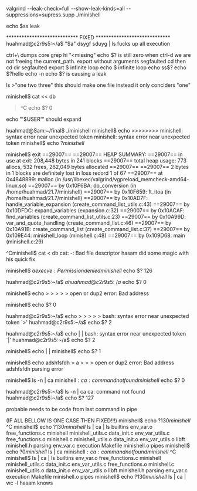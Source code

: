 valgrind --leak-check=full --show-leak-kinds=all --suppressions=supress.supp ./minishell

echo $ss leak



**************************** FIXED *****************************
huahmad@c2r9s5:~/a$ "$a" dsygf sduyg | ls
fucks up all execution

ctrl+\ dumps core
grep hi "<missing" echo $? is still zero
when ctrl-d we are not freeing the current_path.
export without arguments segfaulted
cd then cd dir segfaulted
export $ infinite loop
echo $ infinite loop
echo ss$?
echo $?hello 
echo -n
echo $? is causing a leak

ls >"one two three" this should make one file instead it only conciders "one"


minishell$ cat << db
> ^C
echo $? 
0


echo "'$USER'"
should expand




huahmad@Sam:~/final$ ./minishell
minishell$ echo >>>>>>>>
minishell: syntax error near unexpected token
minishell: syntax error near unexpected token
minishell$ echo $?
minishell$

minishell$
exit
==29007==
==29007== HEAP SUMMARY:
==29007==     in use at exit: 208,448 bytes in 241 blocks
==29007==   total heap usage: 773 allocs, 532 frees, 262,049 bytes allocated
==29007==
==29007== 2 bytes in 1 blocks are definitely lost in loss record 1 of 67
==29007==    at 0x4848899: malloc (in /usr/libexec/valgrind/vgpreload_memcheck-amd64-linux.so)
==29007==    by 0x10F6BA: do_conversion (in /home/huahmad/21.7/minishell)
==29007==    by 0x10F659: ft_itoa (in /home/huahmad/21.7/minishell)
==29007==    by 0x10AD7F: handle_variable_expansion (create_command_list_utils.c:43)
==29007==    by 0x10DFDC: expand_variables (expansion.c:32)
==29007==    by 0x10ACAF: find_variables (create_command_list_utils.c:23)
==29007==    by 0x10A99D: var_and_quote_handling (create_command_list.c:46)
==29007==    by 0x10A91B: create_command_list (create_command_list.c:37)
==29007==    by 0x109E44: minishell_loop (minishell.c:48)
==29007==    by 0x109D68: main (minishell.c:29)

^Cminishell$ cat < db
cat: -: Bad file descriptor
hasam did some magic with his quick fix

minishell$ $a
execve: Permission denied
minishell$ echo $?
126

huahmad@c2r9s5:~/a$ $a
huahmad@c2r9s5:~/a$ echo $?
0





minishell$ echo > > > > >
open or dup2 error: Bad address

minishell$ echo $?
0

huahmad@c2r9s5:~/a$ echo > > > > >
bash: syntax error near unexpected token `>'
huahmad@c2r9s5:~/a$ echo $?
2









huahmad@c2r9s5:~/a$ echo | |
bash: syntax error near unexpected token `|'
huahmad@c2r9s5:~/a$ echo $?
2

minishell$ echo | |
minishell$ echo $?
1









minishell$ echo adshfsfdh > a > > >
open or dup2 error: Bad address
adshfsfdh
parsing error









minishell$ ls -n | ca
minishell$: ca: command not found
minishell$ echo $?
0

huahmad@c2r9s5:~/a$ ls -n | ca
ca: command not found
huahmad@c2r9s5:~/a$ echo $?
127

probable needs to be code from last command in pipe








(IF ALL BELLOW IS ONE CASE THEN FIXED!!!)
minishell$ echo $?
130
minishell$ ^C
minishell$ echo $?
130
minishell$ ls | ca | ls
builtins     env_var.o        free_functions.c  minishell    minishell_utils.c
data_init.c  env_var_utils.c  free_functions.o  minishell.c  minishell_utils.o
data_init.o  env_var_utils.o  libft             minishell.h  parsing
env_var.c    execution        Makefile          minishell.o  pipes
minishell$ echo $?
0
minishell$ ls | ca 
minishell$: ca: command not found
minishell$ ^C
minishell$ ls | ca | ls
builtins     env_var.o        free_functions.c  minishell    minishell_utils.c
data_init.c  env_var_utils.c  free_functions.o  minishell.c  minishell_utils.o
data_init.o  env_var_utils.o  libft             minishell.h  parsing
env_var.c    execution        Makefile          minishell.o  pipes
minishell$ echo $?
130
minishell$ ls | ca | wc -l
hasam knows

